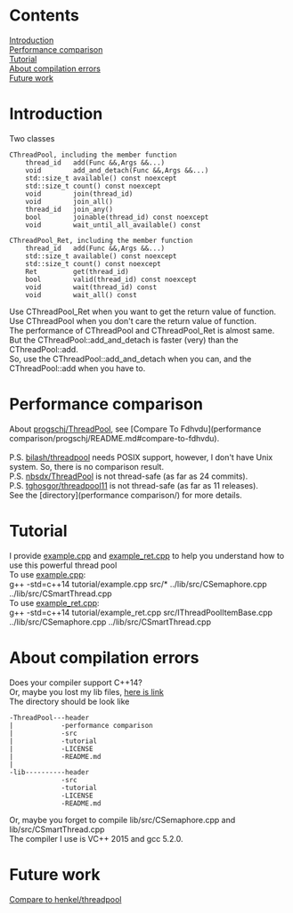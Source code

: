 # Contents
[Introduction](https://github.com/Fdhvdu/ThreadPool/blob/master/README.md#introduction)<br>
[Performance comparison](https://github.com/Fdhvdu/ThreadPool/blob/master/README.md#performance-comparison)<br>
[Tutorial](https://github.com/Fdhvdu/ThreadPool/blob/master/README.md#tutorial)<br>
[About compilation errors](https://github.com/Fdhvdu/ThreadPool/blob/master/README.md#about-compilation-errors)<br>
[Future work](https://github.com/Fdhvdu/ThreadPool/blob/master/README.md#future-work)
# Introduction
Two classes

	CThreadPool, including the member function
		thread_id	add(Func &&,Args &&...)
		void		add_and_detach(Func &&,Args &&...)
		std::size_t	available() const noexcept
		std::size_t	count() const noexcept
		void		join(thread_id)
		void		join_all()
		thread_id	join_any()
		bool		joinable(thread_id) const noexcept
		void 		wait_until_all_available() const
		
	CThreadPool_Ret, including the member function
		thread_id	add(Func &&,Args &&...)
		std::size_t	available() const noexcept
		std::size_t	count() const noexcept
		Ret			get(thread_id)
		bool		valid(thread_id) const noexcept
		void		wait(thread_id) const
		void 		wait_all() const
Use CThreadPool_Ret when you want to get the return value of function.<br>
Use CThreadPool when you don't care the return value of function.<br>
The performance of CThreadPool and CThreadPool_Ret is almost same.<br>
But the CThreadPool::add_and_detach is faster (very) than the CThreadPool::add.<br>
So, use the CThreadPool::add_and_detach when you can, and the CThreadPool::add when you have to.
# Performance comparison
About [progschj/ThreadPool](https://github.com/progschj/ThreadPool), see [Compare To Fdhvdu](performance comparison/progschj/README.md#compare-to-fdhvdu).<br><br>
P.S. [bilash/threadpool](https://github.com/bilash/threadpool) needs POSIX support, however, I don't have Unix system. So, there is no comparison result.<br>
P.S. [nbsdx/ThreadPool](https://github.com/nbsdx/ThreadPool) is not thread-safe (as far as 24 commits).<br>
P.S. [tghosgor/threadpool11](https://github.com/tghosgor/threadpool11) is not thread-safe (as far as 11 releases).<br>
See the [directory](performance comparison/) for more details.
# Tutorial
I provide [example.cpp](tutorial/example.cpp) and [example_ret.cpp](tutorial/example_ret.cpp) to help you understand how to use this powerful thread pool<br>
To use [example.cpp](tutorial/example.cpp):<br>
g++ -std=c++14 tutorial/example.cpp src/* ../lib/src/CSemaphore.cpp ../lib/src/CSmartThread.cpp<br>
To use [example_ret.cpp](tutorial/example_ret.cpp):<br>
g++ -std=c++14 tutorial/example_ret.cpp src/IThreadPoolItemBase.cpp ../lib/src/CSemaphore.cpp ../lib/src/CSmartThread.cpp
# About compilation errors
Does your compiler support C++14?<br>
Or, maybe you lost my lib files, [here is link](https://github.com/Fdhvdu/lib)<br>
The directory should be look like

	-ThreadPool---header
	|            -performance comparison
	|            -src
	|            -tutorial
	|            -LICENSE
	|            -README.md
	|
	-lib----------header
	             -src
	             -tutorial
	             -LICENSE
	             -README.md
Or, maybe you forget to compile lib/src/CSemaphore.cpp and lib/src/CSmartThread.cpp<br>
The compiler I use is VC++ 2015 and gcc 5.2.0.
# Future work
[Compare to henkel/threadpool](https://github.com/henkel/threadpool)
